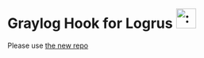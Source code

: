 # Graylog Hook for Logrus <img src="http://i.imgur.com/hTeVwmJ.png" width="40" height="40" alt=":walrus:" class="emoji" title=":walrus:" />

Please use [the new repo](https://github.com/gemnasium/logrus-graylog-hook/)

